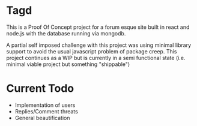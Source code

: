 # Tagd

This is a Proof Of Concept project for a forum esque site built in react and node.js with the database running via mongodb.

A partial self imposed challenge with this project was using minimal library support to avoid the usual javascript problem of package creep.
This project continues as a WIP but is currently in a semi functional state (i.e. minimal viable project but something "shippable")

# Current Todo
- Implementation of users
- Replies/Comment threats
- General beautification
